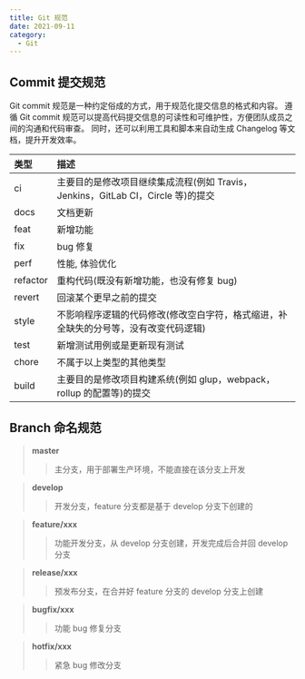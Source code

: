 ```yaml
---
title: Git 规范
date: 2021-09-11
category:
  - Git
---
```


## Commit 提交规范

Git commit 规范是一种约定俗成的方式，用于规范化提交信息的格式和内容。
遵循 Git commit 规范可以提高代码提交信息的可读性和可维护性，方便团队成员之间的沟通和代码审查。
同时，还可以利用工具和脚本来自动生成 Changelog 等文档，提升开发效率。

| 类型     | 描述                                                                                 |
| :------- | :----------------------------------------------------------------------------------- |
| ci       | 主要目的是修改项目继续集成流程(例如 Travis，Jenkins，GitLab CI，Circle 等)的提交     |
| docs     | 文档更新                                                                             |
| feat     | 新增功能                                                                             |
| fix      | bug 修复                                                                             |
| perf     | 性能, 体验优化                                                                       |
| refactor | 重构代码(既没有新增功能，也没有修复 bug)                                             |
| revert   | 回滚某个更早之前的提交                                                               |
| style    | 不影响程序逻辑的代码修改(修改空白字符，格式缩进，补全缺失的分号等，没有改变代码逻辑) |
| test     | 新增测试用例或是更新现有测试                                                         |
| chore    | 不属于以上类型的其他类型                                                             |
| build    | 主要目的是修改项目构建系统(例如 glup，webpack，rollup 的配置等)的提交                |

## Branch 命名规范

> **master**
>
> > 主分支，用于部署生产环境，不能直接在该分支上开发

> **develop**
>
> > 开发分支，feature 分支都是基于 develop 分支下创建的

> **feature/xxx**
>
> > 功能开发分支，从 develop 分支创建，开发完成后合并回 develop 分支

> **release/xxx**
>
> > 预发布分支，在合并好 feature 分支的 develop 分支上创建

> **bugfix/xxx**
>
> > 功能 bug 修复分支

> **hotfix/xxx**
>
> > 紧急 bug 修改分支
